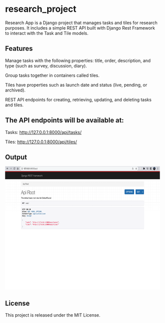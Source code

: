 # research_project

Research App is a Django project that manages tasks and tiles for research purposes. It includes a simple REST API built with Django Rest Framework to interact with the Task and Tile models.


## Features

Manage tasks with the following properties: title, order, description, and type (such as survey, discussion, diary).

Group tasks together in containers called tiles.

Tiles have properties such as launch date and status (live, pending, or archived).

REST API endpoints for creating, retrieving, updating, and deleting tasks and tiles.


## The API endpoints will be available at:

Tasks: http://127.0.0.1:8000/api/tasks/

Tiles: http://127.0.0.1:8000/api/tiles/

## Output

<img src="output/Screenshot 2023-03-21 at 15.46.07.png" alt="Output Image" width="600" height="400">



## License
This project is released under the MIT License.
